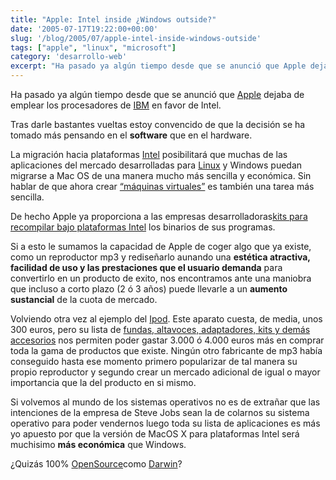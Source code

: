 ```yaml
---
title: "Apple: Intel inside ¿Windows outside?"
date: '2005-07-17T19:22:00+00:00'
slug: '/blog/2005/07/apple-intel-inside-windows-outside'
tags: ["apple", "linux", "microsoft"]
category: 'desarrollo-web'
excerpt: "Ha pasado ya algún tiempo desde que se anunció que Apple dejaba de emplear los procesadores de IBM en favor de Intel."
---
```

Ha pasado ya algún tiempo desde que se anunció que [Apple](http://www.apple.com) dejaba de emplear los procesadores de [IBM](http://www.ibm.com) en favor de Intel.

Tras darle bastantes vueltas estoy convencido de que la decisión se ha tomado más pensando en el **software** que en el hardware.

La migración hacia plataformas [Intel](http://www.intel.com/) posibilitará que muchas de las aplicaciones del mercado desarrolladas para [Linux](http://www.linux.org/) y Windows puedan migrarse a Mac OS de una manera mucho más sencilla y económica. Sin hablar de que ahora crear [“máquinas virtuales”](http://www.vmware.com/) es también una tarea más sencilla.

De hecho Apple ya proporciona a las empresas desarrolladoras[kits para recompilar bajo plataformas Intel](http://developer.apple.com/transitionquotes.html) los binarios de sus programas.

Si a esto le sumamos la capacidad de Apple de coger algo que ya existe, como un reproductor mp3 y rediseñarlo aunando una **estética atractiva, facilidad de uso y las prestaciones que el usuario demanda** para convertirlo en un producto de exito, nos encontramos ante una maniobra que incluso a corto plazo (2 ó 3 años) puede llevarle a un **aumento sustancial** de la cuota de mercado.

Volviendo otra vez al ejemplo del [Ipod](http://www.apple.com/es/ipod/color/). Este aparato cuesta, de media, unos 300 euros, pero su lista de [fundas, altavoces, adaptadores, kits y demás accesorios](http://www.territorioipod.com/) nos permiten poder gastar 3.000 ó 4.000 euros más en comprar toda la gama de productos que existe. Ningún otro fabricante de mp3 había conseguido hasta ese momento primero popularizar de tal manera su propio reproductor y segundo crear un mercado adicional de igual o mayor importancia que la del producto en si mismo.

Si volvemos al mundo de los sistemas operativos no es de extrañar que las intenciones de la empresa de Steve Jobs sean la de colarnos su sistema operativo para poder vendernos luego toda su lista de aplicaciones es más yo apuesto por que la versión de MacOS X para plataformas Intel será muchisimo **más económica** que Windows.

¿Quizás 100% [OpenSource](http://www.opensource.org/)como [Darwin](http://developer.apple.com/darwin/)?
